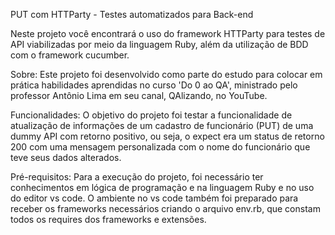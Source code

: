 PUT com HTTParty - Testes automatizados para Back-end

Neste projeto você encontrará o uso do framework HTTParty para testes de API viabilizadas por meio da linguagem Ruby, além da utilização de BDD com o framework cucumber.

Sobre: Este projeto foi desenvolvido como parte do estudo para colocar em prática habilidades aprendidas no curso 'Do 0 ao QA', ministrado pelo professor Antônio Lima em seu canal, QAlizando, no YouTube.

Funcionalidades: O objetivo do projeto foi testar a funcionalidade de atualização de informações de um cadastro de funcionário (PUT) de uma dummy API com retorno positivo, ou seja, o expect era um status de retorno 200 com uma mensagem personalizada com o nome do funcionário que teve seus dados alterados.

Pré-requisitos: Para a execução do projeto, foi necessário ter conhecimentos em lógica de programação e na linguagem Ruby e no uso do editor vs code. O ambiente no vs code também foi preparado para receber os frameworks necessários criando o arquivo env.rb, que constam todos os requires dos frameworks e extensões.
